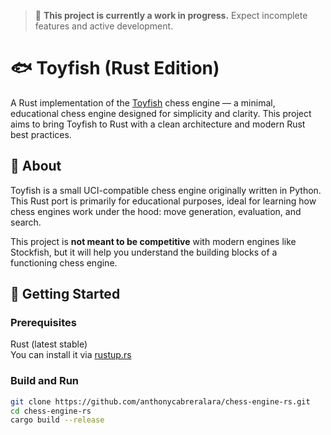 > 🚧 **This project is currently a work in progress.** Expect incomplete features and active development.

# 🐟 Toyfish (Rust Edition)

A Rust implementation of the [Toyfish](https://www.chessprogramming.org/Toy_Fish) chess engine — a minimal, educational chess engine designed for simplicity and clarity. This project aims to bring Toyfish to Rust with a clean architecture and modern Rust best practices.

## 📌 About

Toyfish is a small UCI-compatible chess engine originally written in Python. This Rust port is primarily for educational purposes, ideal for learning how chess engines work under the hood: move generation, evaluation, and search.

This project is **not meant to be competitive** with modern engines like Stockfish, but it will help you understand the building blocks of a functioning chess engine.

## 🚀 Getting Started

### Prerequisites

Rust (latest stable)  
You can install it via [rustup.rs](https://rustup.rs)

### Build and Run

```bash
git clone https://github.com/anthonycabreralara/chess-engine-rs.git
cd chess-engine-rs
cargo build --release
